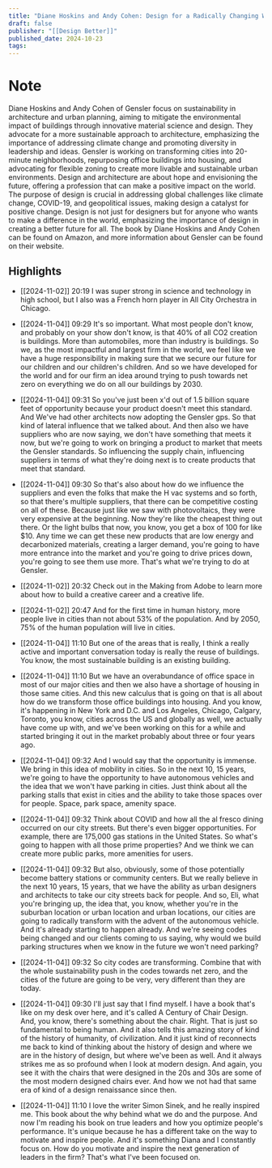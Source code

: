```yaml
---
title: "Diane Hoskins and Andy Cohen: Design for a Radically Changing World"
draft: false
publisher: "[[Design Better]]"
published_date: 2024-10-23
tags:
---
```

# Note
 Diane Hoskins and Andy Cohen of Gensler focus on sustainability in architecture and urban planning, aiming to mitigate the environmental impact of buildings through innovative material science and design.
They advocate for a more sustainable approach to architecture, emphasizing the importance of addressing climate change and promoting diversity in leadership and ideas.
Gensler is working on transforming cities into 20-minute neighborhoods, repurposing office buildings into housing, and advocating for flexible zoning to create more livable and sustainable urban environments.
Design and architecture are about hope and envisioning the future, offering a profession that can make a positive impact on the world.
The purpose of design is crucial in addressing global challenges like climate change, COVID-19, and geopolitical issues, making design a catalyst for positive change.
Design is not just for designers but for anyone who wants to make a difference in the world, emphasizing the importance of design in creating a better future for all.
The book by Diane Hoskins and Andy Cohen can be found on Amazon, and more information about Gensler can be found on their website.


## Highlights
* [[2024-11-02]] 20:19  I was super strong in science and technology in high school, but I also was a French horn player in All City Orchestra in Chicago.

* [[2024-11-04]] 09:29  It's so important. What most people don't know, and probably on your show don't know, is that 40% of all CO2 creation is buildings. More than automobiles, more than industry is buildings. So we, as the most impactful and largest firm in the world, we feel like we have a huge responsibility in making sure that we secure our future for our children and our children's children. And so we have developed for the world and for our firm an idea around trying to push towards net zero on everything we do on all our buildings by 2030.

* [[2024-11-04]] 09:31  So you've just been x'd out of 1.5 billion square feet of opportunity because your product doesn't meet this standard. And We've had other architects now adopting the Gensler gps. So that kind of lateral influence that we talked about. And then also we have suppliers who are now saying, we don't have something that meets it now, but we're going to work on bringing a product to market that meets the Gensler standards. So influencing the supply chain, influencing suppliers in terms of what they're doing next is to create products that meet that standard.

* [[2024-11-04]] 09:30  So that's also about how do we influence the suppliers and even the folks that make the H vac systems and so forth, so that there's multiple suppliers, that there can be competitive costing on all of these. Because just like we saw with photovoltaics, they were very expensive at the beginning. Now they're like the cheapest thing out there. Or the light bulbs that now, you know, you get a box of 100 for like $10. Any time we can get these new products that are low energy and decarbonized materials, creating a larger demand, you're going to have more entrance into the market and you're going to drive prices down, you're going to see them use more. That's what we're trying to do at Gensler.

* [[2024-11-02]] 20:32  Check out in the Making from Adobe to learn more about how to build a creative career and a creative life.

* [[2024-11-02]] 20:47  And for the first time in human history, more people live in cities than not about 53% of the population. And by 2050, 75% of the human population will live in cities.

* [[2024-11-04]] 11:10  But one of the areas that is really, I think a really active and important conversation today is really the reuse of buildings. You know, the most sustainable building is an existing building.

* [[2024-11-04]] 11:10  But we have an overabundance of office space in most of our major cities and then we also have a shortage of housing in those same cities. And this new calculus that is going on that is all about how do we transform those office buildings into housing. And you know, it's happening in New York and D.C. and Los Angeles, Chicago, Calgary, Toronto, you know, cities across the US and globally as well, we actually have come up with, and we've been working on this for a while and started bringing it out in the market probably about three or four years ago.

* [[2024-11-04]] 09:32  And I would say that the opportunity is immense. We bring in this idea of mobility in cities. So in the next 10, 15 years, we're going to have the opportunity to have autonomous vehicles and the idea that we won't have parking in cities. Just think about all the parking stalls that exist in cities and the ability to take those spaces over for people. Space, park space, amenity space.

* [[2024-11-04]] 09:32  Think about COVID and how all the al fresco dining occurred on our city streets. But there's even bigger opportunities. For example, there are 175,000 gas stations in the United States. So what's going to happen with all those prime properties? And we think we can create more public parks, more amenities for users.

* [[2024-11-04]] 09:32  But also, obviously, some of those potentially become battery stations or community centers. But we really believe in the next 10 years, 15 years, that we have the ability as urban designers and architects to take our city streets back for people. And so, Eli, what you're bringing up, the idea that, you know, whether you're in the suburban location or urban location and urban locations, our cities are going to radically transform with the advent of the autonomous vehicle. And it's already starting to happen already. And we're seeing codes being changed and our clients coming to us saying, why would we build parking structures when we know in the future we won't need parking?

* [[2024-11-04]] 09:32  So city codes are transforming. Combine that with the whole sustainability push in the codes towards net zero, and the cities of the future are going to be very, very different than they are today.

* [[2024-11-04]] 09:30  I'll just say that I find myself. I have a book that's like on my desk over here, and it's called A Century of Chair Design. And, you know, there's something about the chair. Right. That is just so fundamental to being human. And it also tells this amazing story of kind of the history of humanity, of civilization. And it just kind of reconnects me back to kind of thinking about the history of design and where we are in the history of design, but where we've been as well. And it always strikes me as so profound when I look at modern design. And again, you see it with the chairs that were designed in the 20s and 30s are some of the most modern designed chairs ever. And how we not had that same era of kind of a design renaissance since then.

* [[2024-11-04]] 11:10  I love the writer Simon Sinek, and he really inspired me. This book about the why behind what we do and the purpose. And now I'm reading his book on true leaders and how you optimize people's performance. It's unique because he has a different take on the way to motivate and inspire people. And it's something Diana and I constantly focus on. How do you motivate and inspire the next generation of leaders in the firm? That's what I've been focused on.

